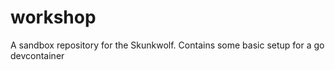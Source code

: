 # workshop
A sandbox repository for the Skunkwolf. Contains some basic setup for a go devcontainer 
